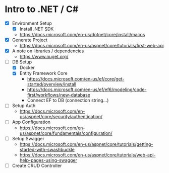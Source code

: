 # Intro to .NET / C#

* [x] Environment Setup
  * [x] Install .NET SDK
  * https://docs.microsoft.com/en-us/dotnet/core/install/macos
* [x] Generate Project
  * https://docs.microsoft.com/en-us/aspnet/core/tutorials/first-web-api
* [x] A note on libraries / dependencies
  * https://www.nuget.org/
* [ ] DB Setup
  * [x] Docker
  * [x] Entity Framework Core
    * https://docs.microsoft.com/en-us/ef/core/get-started/overview/install
    * https://docs.microsoft.com/en-us/ef/ef6/modeling/code-first/workflows/new-database
    * Connect EF to DB (connection string...)
* [ ] Setup Auth
  * https://docs.microsoft.com/en-us/aspnet/core/security/authentication/
* [ ] App Configuration
  * https://docs.microsoft.com/en-us/aspnet/core/fundamentals/configuration/
* [ ] Setup Swagger
  * https://docs.microsoft.com/en-us/aspnet/core/tutorials/getting-started-with-swashbuckle
  * https://docs.microsoft.com/en-us/aspnet/core/tutorials/web-api-help-pages-using-swagger
* [ ] Create CRUD Controller

